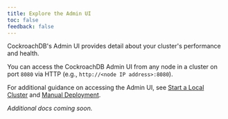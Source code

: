 ```yaml
---
title: Explore the Admin UI
toc: false
feedback: false
---
```


CockroachDB's Admin UI provides detail about your cluster's performance and health.

You can access the CockroachDB Admin UI from any node in a cluster on port `8080` via HTTP (e.g., `http://<node IP address>:8080`).

For additional guidance on accessing the Admin UI, see [Start a Local Cluster](start-a-local-cluster.html) and [Manual Deployment](manual-deployment.html).

*Additional docs coming soon.*